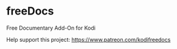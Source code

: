 # freeDocs

Free Documentary Add-On for Kodi


Help support this project: https://www.patreon.com/kodifreedocs 
